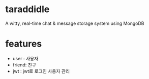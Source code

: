 # taraddidle
A witty, real-time chat &amp; message storage system using MongoDB

# features
- user : 사용자
- friend: 친구
- jwt : jwt로 로그인 사용자 관리
